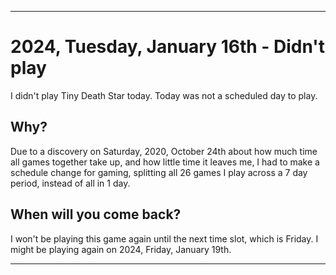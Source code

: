 
***

# 2024, Tuesday, January 16th - Didn't play

I didn't play Tiny Death Star today. Today was not a scheduled day to play.

## Why?

Due to a discovery on Saturday, 2020, October 24th about how much time all games together take up, and how little time it leaves me, I had to make a schedule change for gaming, splitting all 26 games I play across a 7 day period, instead of all in 1 day.

## When will you come back?

I won't be playing this game again until the next time slot, which is Friday. I might be playing again on 2024, Friday, January 19th.

***
